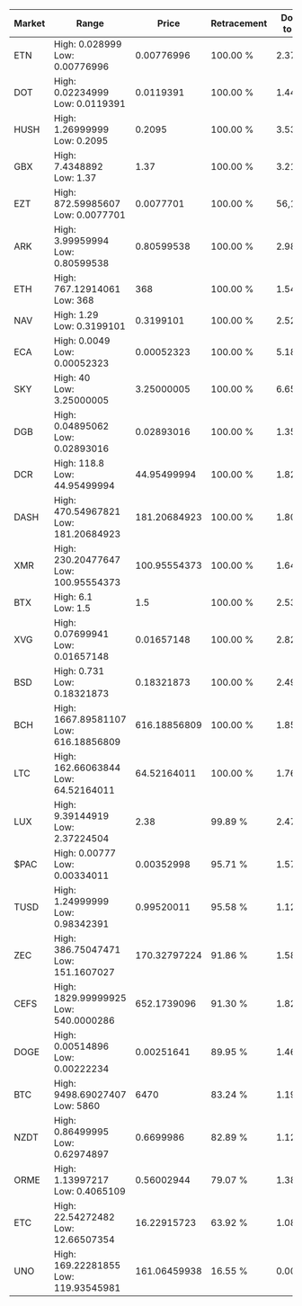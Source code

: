 | Market | Range | Price| Retracement | Doubles to 50% |
| --- | --- | --- | --- | --- |
| ETN | High: 0.028999<br />Low: 0.00776996 | 0.00776996 | 100.00 % | 2.37 |
| DOT | High: 0.02234999<br />Low: 0.0119391 | 0.0119391 | 100.00 % | 1.44 |
| HUSH | High: 1.26999999<br />Low: 0.2095 | 0.2095 | 100.00 % | 3.53 |
| GBX | High: 7.4348892<br />Low: 1.37 | 1.37 | 100.00 % | 3.21 |
| EZT | High: 872.59985607<br />Low: 0.0077701 | 0.0077701 | 100.00 % | 56,151.63 |
| ARK | High: 3.99959994<br />Low: 0.80599538 | 0.80599538 | 100.00 % | 2.98 |
| ETH | High: 767.12914061<br />Low: 368 | 368 | 100.00 % | 1.54 |
| NAV | High: 1.29<br />Low: 0.3199101 | 0.3199101 | 100.00 % | 2.52 |
| ECA | High: 0.0049<br />Low: 0.00052323 | 0.00052323 | 100.00 % | 5.18 |
| SKY | High: 40<br />Low: 3.25000005 | 3.25000005 | 100.00 % | 6.65 |
| DGB | High: 0.04895062<br />Low: 0.02893016 | 0.02893016 | 100.00 % | 1.35 |
| DCR | High: 118.8<br />Low: 44.95499994 | 44.95499994 | 100.00 % | 1.82 |
| DASH | High: 470.54967821<br />Low: 181.20684923 | 181.20684923 | 100.00 % | 1.80 |
| XMR | High: 230.20477647<br />Low: 100.95554373 | 100.95554373 | 100.00 % | 1.64 |
| BTX | High: 6.1<br />Low: 1.5 | 1.5 | 100.00 % | 2.53 |
| XVG | High: 0.07699941<br />Low: 0.01657148 | 0.01657148 | 100.00 % | 2.82 |
| BSD | High: 0.731<br />Low: 0.18321873 | 0.18321873 | 100.00 % | 2.49 |
| BCH | High: 1667.89581107<br />Low: 616.18856809 | 616.18856809 | 100.00 % | 1.85 |
| LTC | High: 162.66063844<br />Low: 64.52164011 | 64.52164011 | 100.00 % | 1.76 |
| LUX | High: 9.39144919<br />Low: 2.37224504 | 2.38 | 99.89 % | 2.47 |
| $PAC | High: 0.00777<br />Low: 0.00334011 | 0.00352998 | 95.71 % | 1.57 |
| TUSD | High: 1.24999999<br />Low: 0.98342391 | 0.99520011 | 95.58 % | 1.12 |
| ZEC | High: 386.75047471<br />Low: 151.1607027 | 170.32797224 | 91.86 % | 1.58 |
| CEFS | High: 1829.99999925<br />Low: 540.0000286 | 652.1739096 | 91.30 % | 1.82 |
| DOGE | High: 0.00514896<br />Low: 0.00222234 | 0.00251641 | 89.95 % | 1.46 |
| BTC | High: 9498.69027407<br />Low: 5860 | 6470 | 83.24 % | 1.19 |
| NZDT | High: 0.86499995<br />Low: 0.62974897 | 0.6699986 | 82.89 % | 1.12 |
| ORME | High: 1.13997217<br />Low: 0.4065109 | 0.56002944 | 79.07 % | 1.38 |
| ETC | High: 22.54272482<br />Low: 12.66507354 | 16.22915723 | 63.92 % | 1.08 |
| UNO | High: 169.22281855<br />Low: 119.93545981 | 161.06459938 | 16.55 % | 0.00 |
